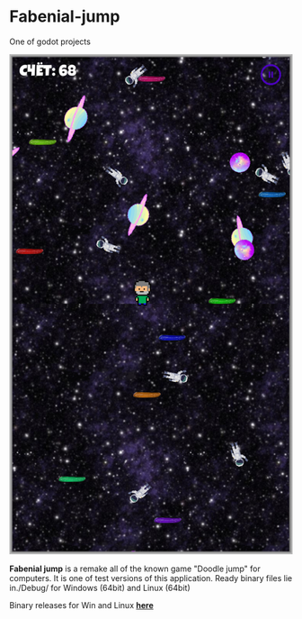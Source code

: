# Fabenial-jump
One of godot projects

![screenshot of sample](https://github.com/Allespro/Fabenial-jump/blob/master/Pictures/Preview.png)

**Fabenial jump** is a remake all of the known game "Doodle jump" for computers.
It is one of test versions of this application. Ready binary files lie in./Debug/ for Windows (64bit) and Linux (64bit)

Binary releases for Win and Linux **[here](https://github.com/Allespro/Fabenial-jump/releases)**
